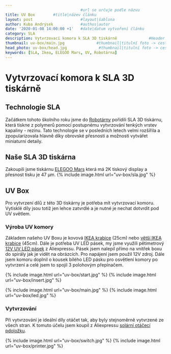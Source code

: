 ```yaml
---
                                 #url se určuje podle názvu
title: UV Box		 #title|název článku   
layout: post                     #layout|šablona
author: Kuba Andrýsek            #authos|autor
date: '2020-01-08 14:00:00 +1'   #date|datum vytvoření článku
category: SLA
description: Vytvrzovací komora k SLA 3D tiskárně              #Header|nadpis
thumbnail: uv-box/main.jpg              #thumbnail|titulní foto -> cesta "/img/blog/**nazev-clanku/Kolo.png**"
head_photo: uv-box/head.jpg              #thumbnail|titulní foto -> cesta "/img/blog/**nazev-clanku/Kolo.png**"
keywords: [SLA, Ikea, ELEGOO Mars, UV, Robotárna]
--- 
```


# Vytvrzovací komora k SLA 3D tiskárně

## Technologie SLA
Začátkem tohoto školního roku jsme do [Robotárny](https://helceletka.cz/robotarna/) pořídili SLA 3D tiskárnu, která tiskne z polymerů pomocí postupnému vytvrzování tenkých vrstev kapaliny - rezinu. Tato technologie se v posledních letech velmi rozšířila a zpopularizovala hlavně díky obrovské přesnosti a možnosti vytvářet miniaturní detaily.

## Naše SLA 3D tiskárna
Zakoupili jsme tiskárnu [ELEGOO Mars](https://www.elegoo.com/collections/3d-printer-accessories/products/elegoo-mars-uv-photocuring-lcd-3d-printer) která má 2K tiskový display a přesnost tisku je 47 μm.
{% include image.html
url="uv-box/sla.jpg"
%}
## UV Box
Pro vytvrzení dílů z této 3D tiskárny je potřeba mít vytvrzovací komoru. Vytisklé díly jsou totiž jen lehce zatvrdlé a je nutné je nechat dotvrdit pod UV světlem.

### Výroba UV komory
Základem našeho UV Boxu je kovová [IKEA krabice](https://www.ikea.com/cz/cs/p/lixhult-ulozna-sestava-bila-bila-s89161508/) (25cm) nebo [větší IKEA krabice](https://www.ikea.com/cz/cs/p/haellan-skrinka-bila-50363729/) (45cm). Dále je potřeba UV LED pásek, my jsme využili pětimetrový [12V UV LED pásek](https://www.aliexpress.com/cheap/cheap-12v-uv-led-strip-uv.html) z Aliexpressu. Pásek jsem nalepil přímo na vnitřek boxu do spirály jak je vidět na obrázcích. Pro napájení jsem použil 12V zdroj. Dále jsem komoru doplnil o kousek bílého LED pásku pro osvětlení komory po vytvrzení a celé jsem to spojil 3 polohovým přepínačem.

{% include image.html
url="uv-box/start.jpg"
%}
{% include image.html
url="uv-box/insert.jpg"
%}


{% include image.html
url="uv-box/main.jpg"
%}
{% include image.html
url="uv-box/led.jpg"
%}


### Vytvrzování
Při vytvrzování je ideální díly otáčet tak, aby byly stejnoměrně vytvrzené ze všech stran. K tomuto účelu jsem koupil z Aliexpressu [solární otáčecí pdoložku](https://www.aliexpress.com/cheap/cheap-rotating-stand-3d-printer.html).

{% include image.html
url="uv-box/switch.jpg"
%}
{% include image.html
url="uv-box/printer.jpg"
%}


